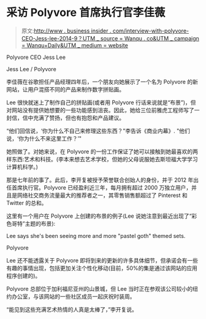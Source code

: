 # 采访 Polyvore 首席执行官李佳薇

> 原文:[http://www . business insider . com/interview-with-polyvore-CEO-Jess-lee-2014-9？UTM _ source = Wanqu . co&UTM _ campaign = Wanqu+Daily&UTM _ medium = website](http://www.businessinsider.com/interview-with-polyvore-ceo-jess-lee-2014-9?utm_source=wanqu.co&utm_campaign=Wanqu+Daily&utm_medium=website)

[](https://i.insider.com/5415ab7eecad0481544e9a36?width=1200format=jpeg&auto=webp) Polyvore CEO Jess Lee

Jess Lee / Polyvore

李佳薇在谷歌担任产品经理四年后，一个朋友向她展示了一个名为 Polyvore 的新网站，让用户混搭不同的产品来制作数字拼贴画。

Lee 很快就迷上了制作自己的拼贴画(或者用 Polyvore 行话来说就是“布景”)，但对网站没有提供她想要的一些功能感到沮丧。因此，她给三位前雅虎工程师写了一封信，信中充满了赞扬，但也有抱怨和产品建议。

“他们回信说，‘你为什么不自己来修理这些东西？"李告诉《商业内幕》. "他们说，‘你为什么不来这里工作？’"

她照做了。对她来说，在 Polyvore 的一份工作保证了她可以接触到她最喜欢的两样东西:艺术和科技。(李本来想去艺术学校，但她的父母说服她去斯坦福大学学习计算机科学。)

那是七年前的事了。此后，李开复被授予荣誉联合创始人的身份，并于 2012 年出任首席执行官。Polyvore 已经盈利近三年，每月拥有超过 2000 万独立用户，并且是网络社交商务流量最大的推荐者之一，其零售销售额超过了 Pinterest 和 Twitter 的总和。

这里有一个用户在 Polyvore 上创建的布景的例子(Lee 说她注意到最近出现了“彩色哥特”主题的布景):

[](https://i.insider.com/5415b742eab8eaac434e9a34?width=1200format=jpeg&auto=webp) Lee says she's been seeing more and more "pastel goth" themed sets.

Polyvore

Lee 还不能透露关于 Polyvore 即将到来的更新的许多具体细节，但承诺会有一些有趣的事情出现，包括更加关注个性化移动(目前，50%的集是通过该网站的应用程序创建的)。

Polyvore 总部位于加利福尼亚州的山景城，但 Lee 当时正在参观该公司较小的纽约办公室，与该网站的一些社区成员一起庆祝时装周。

“能见到这些充满艺术热情的人真是太棒了，”李开复说。